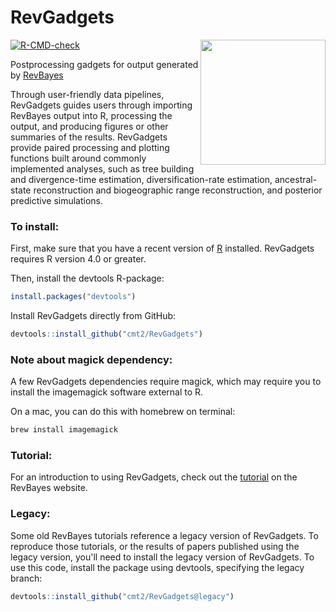 # RevGadgets

<a href="https://revbayes.github.io/tutorials/intro/revgadgets"><img src="https://raw.githubusercontent.com/cmt2/RevGadgets/master/inst/hex_sticker.png" height="200" align="right" /></a>

<!-- badges: start -->
[![R-CMD-check](https://github.com/cmt2/RevGadgets/workflows/R-CMD-check/badge.svg)](https://github.com/cmt2/RevGadgets/actions)
<!-- badges: end -->
  
Postprocessing gadgets for output generated by [RevBayes](http://www.revbayes.com)

Through user-friendly data pipelines, RevGadgets guides users through importing RevBayes output into R, processing the output, and producing figures or other summaries of the results. RevGadgets provide paired processing and plotting functions built around commonly implemented analyses, such as tree building and divergence-time estimation, diversification-rate estimation, ancestral-state reconstruction and biogeographic range reconstruction, and posterior predictive simulations. 

### To install: 

First, make sure that you have a recent version of [R](https://www.r-project.org) installed.
RevGadgets requires R version 4.0 or greater. 

Then, install the devtools R-package:

```R
install.packages("devtools")
```

Install RevGadgets directly from GitHub:

```R
devtools::install_github("cmt2/RevGadgets")
```

### Note about magick dependency:

A few RevGadgets dependencies require magick, which may require 
you to install the imagemagick software external to R. 

On a mac, you can do this with homebrew on terminal:

```bash
brew install imagemagick
```
### Tutorial: 

For an introduction to using RevGadgets, check out the [tutorial](https://revbayes.github.io/tutorials/intro/revgadgets) on the RevBayes website.

### Legacy: 

Some old RevBayes tutorials reference a legacy version of RevGadgets. To reproduce those tutorials, or the results of papers published using the legacy version, you'll need to install the legacy version of RevGadgets. To use this code, install the package using devtools, specifying the legacy branch: 

```R
devtools::install_github("cmt2/RevGadgets@legacy")
```
